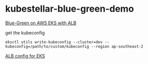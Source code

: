 # kubestellar-blue-green-demo

[Blue-Green on AWS EKS with ALB](https://aws.amazon.com/blogs/containers/using-aws-load-balancer-controller-for-blue-green-deployment-canary-deployment-and-a-b-testing/)

get the kubeconfig

    eksctl utils write-kubeconfig --cluster=dev --kubeconfig=/path/to/custom/kubeconfig --region ap-southeast-2

[ALB config for EKS](https://docs.aws.amazon.com/eks/latest/userguide/lbc-helm.html)